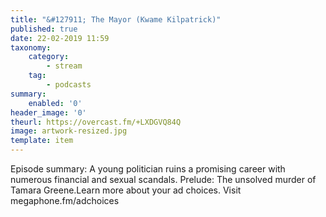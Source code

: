 ```yaml
---
title: "&#127911; The Mayor (Kwame Kilpatrick)"
published: true
date: 22-02-2019 11:59
taxonomy:
    category:
        - stream
    tag:
        - podcasts
summary:
    enabled: '0'
header_image: '0'
theurl: https://overcast.fm/+LXDGVQ84Q
image: artwork-resized.jpg
template: item
---
```

 
Episode summary: A young politician ruins a promising career with numerous financial and sexual scandals. Prelude: The unsolved murder of Tamara Greene.Learn more about your ad choices. Visit megaphone.fm/adchoices
